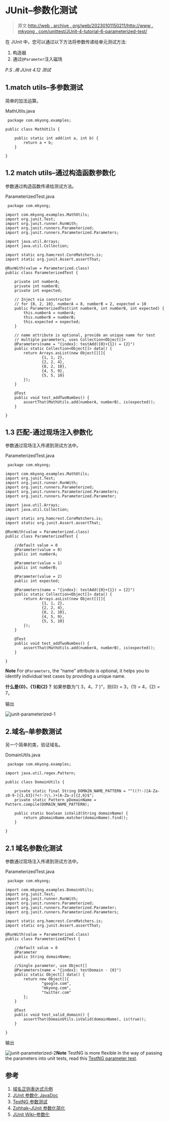 # JUnit–参数化测试

> 原文:[http://web . archive . org/web/20230101150211/http://www . mkyong . com/unittest/JUnit-4-tutorial-6-parameterized-test/](http://web.archive.org/web/20230101150211/http://www.mkyong.com/unittest/junit-4-tutorial-6-parameterized-test/)

在 JUnit 中，您可以通过以下方法将参数传递给单元测试方法:

1.  构造器
2.  通过`@Parameter`注入磁场

*P.S .用 JUnit 4.12 测试*

## 1.match utils–多参数测试

简单的加法运算。

MathUtils.java

```
 package com.mkyong.examples;

public class MathUtils {

    public static int add(int a, int b) {
        return a + b;
    }

} 
```

## 1.2 match utils–通过构造函数参数化

参数通过构造函数传递给测试方法。

ParameterizedTest.java

```
 package com.mkyong;

import com.mkyong.examples.MathUtils;
import org.junit.Test;
import org.junit.runner.RunWith;
import org.junit.runners.Parameterized;
import org.junit.runners.Parameterized.Parameters;

import java.util.Arrays;
import java.util.Collection;

import static org.hamcrest.CoreMatchers.is;
import static org.junit.Assert.assertThat;

@RunWith(value = Parameterized.class)
public class ParameterizedTest {

    private int numberA;
    private int numberB;
    private int expected;

    // Inject via constructor
    // for {8, 2, 10}, numberA = 8, numberB = 2, expected = 10
    public ParameterizedTest(int numberA, int numberB, int expected) {
        this.numberA = numberA;
        this.numberB = numberB;
        this.expected = expected;
    }

	// name attribute is optional, provide an unique name for test
	// multiple parameters, uses Collection<Object[]>
    @Parameters(name = "{index}: testAdd({0}+{1}) = {2}")
    public static Collection<Object[]> data() {
        return Arrays.asList(new Object[][]{
                {1, 1, 2},
                {2, 2, 4},
                {8, 2, 10},
                {4, 5, 9},
                {5, 5, 10}
        });
    }

    @Test
    public void test_addTwoNumbes() {
        assertThat(MathUtils.add(numberA, numberB), is(expected));
    }

} 
```

## 1.3 匹配-通过现场注入参数化

参数通过现场注入传递到测试方法中。

ParameterizedTest.java

```
 package com.mkyong;

import com.mkyong.examples.MathUtils;
import org.junit.Test;
import org.junit.runner.RunWith;
import org.junit.runners.Parameterized;
import org.junit.runners.Parameterized.Parameters;
import org.junit.runners.Parameterized.Parameter;

import java.util.Arrays;
import java.util.Collection;

import static org.hamcrest.CoreMatchers.is;
import static org.junit.Assert.assertThat;

@RunWith(value = Parameterized.class)
public class ParameterizedTest {

    //default value = 0
    @Parameter(value = 0)
    public int numberA;

    @Parameter(value = 1)
    public int numberB;

    @Parameter(value = 2)
    public int expected;

    @Parameters(name = "{index}: testAdd({0}+{1}) = {2}")
    public static Collection<Object[]> data() {
        return Arrays.asList(new Object[][]{
                {1, 1, 2},
                {2, 2, 4},
                {8, 2, 10},
                {4, 5, 9},
                {5, 5, 10}
        });
    }

    @Test
    public void test_addTwoNumbes() {
        assertThat(MathUtils.add(numberA, numberB), is(expected));
    }

} 
```

**Note**
For `@Parameters`, the “name” attribute is optional, it helps you to identify individual test cases by providing a unique name.

**什么是{0}、{1}和{2}？**
如果参数为“{ 3，4，7 }”，则{0} = 3，{1} = 4，{2} = 7。

输出

![junit-parameterized-1](../Images/1f21d24f61181cc667732f86bc03610f.png)

## 2.域名–单参数测试

另一个简单的类，验证域名。

DomainUtils.java

```
 package com.mkyong.examples;

import java.util.regex.Pattern;

public class DomainUtils {

    private static final String DOMAIN_NAME_PATTERN = "^((?!-)[A-Za-z0-9-]{1,63}(?<!-)\\.)+[A-Za-z]{2,6}$";
    private static Pattern pDomainName = Pattern.compile(DOMAIN_NAME_PATTERN);

    public static boolean isValid(String domainName) {
        return pDomainName.matcher(domainName).find();
    }

} 
```

## 2.1 域名参数化测试

参数通过现场注入传递到测试方法中。

ParameterizedTest.java

```
 package com.mkyong;

import com.mkyong.examples.DomainUtils;
import org.junit.Test;
import org.junit.runner.RunWith;
import org.junit.runners.Parameterized;
import org.junit.runners.Parameterized.Parameter;
import org.junit.runners.Parameterized.Parameters;

import static org.hamcrest.CoreMatchers.is;
import static org.junit.Assert.assertThat;

@RunWith(value = Parameterized.class)
public class Parameterized2Test {

    //default value = 0
    @Parameter
    public String domainName;

	//Single parameter, use Object[]
    @Parameters(name = "{index}: testDomain - {0}")
    public static Object[] data() {
        return new Object[]{
                "google.com",
                "mkyong.com",
                "twitter.com"
        };
    }

    @Test
    public void test_valid_domain() {
        assertThat(DomainUtils.isValid(domainName), is(true));
    }

} 
```

输出

![junit-parameterized-2](../Images/ff553ca44b930d5103d605c066c55f59.png)**Note**
TestNG is more flexible in the way of passing the parameters into unit tests, read this [TestNG parameter test](http://web.archive.org/web/20221223172207/http://www.mkyong.com/unittest/testng-tutorial-6-parameterized-test/).

## 参考

1.  [域名正则表达式示例](http://web.archive.org/web/20221223172207/http://www.mkyong.com/regular-expressions/domain-name-regular-expression-example/)
2.  [JUnit 参数化 JavaDoc](http://web.archive.org/web/20221223172207/http://junit.sourceforge.net/javadoc/org/junit/runners/Parameterized.html)
3.  [TestNG 参数测试](http://web.archive.org/web/20221223172207/http://www.mkyong.com/unittest/testng-tutorial-6-parameterized-test/)
4.  [Zohhak–JUnit 参数化简化](http://web.archive.org/web/20221223172207/https://piotrturski.github.io/zohhak/)
5.  [JUnit Wiki–参数化](http://web.archive.org/web/20221223172207/https://github.com/junit-team/junit4/wiki/Parameterized-tests)

<input type="hidden" id="mkyong-current-postId" value="1400">